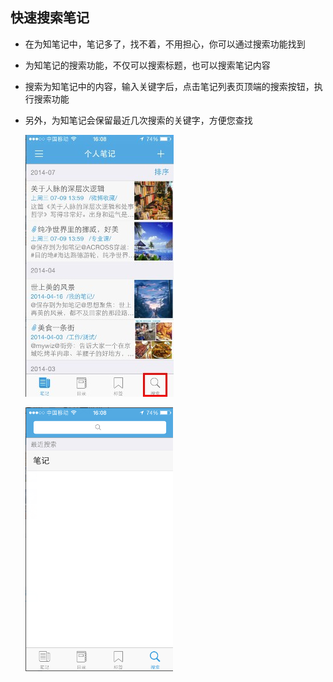 ## 快速搜索笔记
+ 在为知笔记中，笔记多了，找不着，不用担心，你可以通过搜索功能找到
+ 为知笔记的搜索功能，不仅可以搜索标题，也可以搜索笔记内容
+ 搜索为知笔记中的内容，输入关键字后，点击笔记列表页顶端的搜索按钮，执行搜索功能
+ 另外，为知笔记会保留最近几次搜索的关键字，方便您查找

    ![I38](img/I38.jpg)

    ![I39](img/I39.png)
